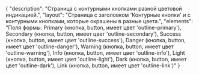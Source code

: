 {
"description": "Страница с контурными кнопками разной цветовой индикацией.",
"layout": "Страница с заголовком 'Контурные кнопки' и с контурными кнопками, которые окрашены в разные цвета.",
"elements": "Поля формы: 
Primary (кнопка, button, имеет цвет 'outline-primary'),
Secondary (кнопка, button, имеет цвет 'outline-secondary'),
Success (кнопка, button, имеет цвет 'outline-success'),
Danger (кнопка, button, имеет цвет 'outline-danger'),
Warning (кнопка, button, имеет цвет 'outline-warning'),
Info (кнопка, button, имеет цвет 'outline-info'),
Light (кнопка, button, имеет цвет 'outline-light'),
Dark (кнопка, button, имеет цвет 'outline-dark'),
Link (кнопка, button, имеет цвет 'outline-link')"
}